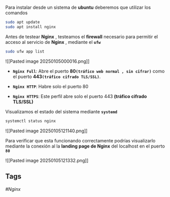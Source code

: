 Para instalar desde un sistema de **ubuntu** deberemos que utilizar los comandos

```bash
sudo apt update
sudo apt install nginx
```

Antes de testear **Nginx** , testeamos el **firewall** necesario para permitir el acceso al servicio de **Nginx**  , mediante el **`ufw`** 

```bash
sudo ufw app list
```

![[Pasted image 20250105000016.png]]

- **`Nginx Full`**: Abre el puerto **80`(tráfico web normal , sin cifrar)`** como el puerto **443`(tráfico cifrado TLS/SSL)`**. 

- **`Nginx HTTP`**: Habre solo el puerto 80 

- **`Nginx HTTPS`**: Este perfil abre solo el puerto 443 **(tráfico cifrado TLS/SSL)**

Visualizamos el estado del sistema mediante **`systemd`**


```bash
systemctl status nginx
```

![[Pasted image 20250105121140.png]]

Para verificar que esta funcionando correctamente podrías visualizarlo mediante la conexión al la **landing page de Nginx** del localhost en el puerto **`80`**

![[Pasted image 20250105121332.png]]
## Tags

###### #Nginx
